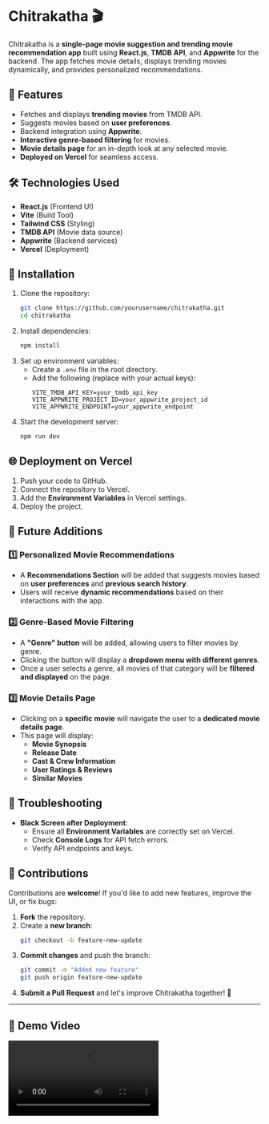 # **Chitrakatha** 🎬  

Chitrakatha is a **single-page movie suggestion and trending movie recommendation app** built using **React.js**, **TMDB API**, and **Appwrite** for the backend. The app fetches movie details, displays trending movies dynamically, and provides personalized recommendations.  

## 🚀 **Features**  
- Fetches and displays **trending movies** from TMDB API.  
- Suggests movies based on **user preferences**.  
- Backend integration using **Appwrite**.  
- **Interactive genre-based filtering** for movies.  
- **Movie details page** for an in-depth look at any selected movie.  
- **Deployed on Vercel** for seamless access.  

## 🛠️ **Technologies Used**  
- **React.js** (Frontend UI)  
- **Vite** (Build Tool)  
- **Tailwind CSS** (Styling)  
- **TMDB API** (Movie data source)  
- **Appwrite** (Backend services)  
- **Vercel** (Deployment)  

## 📌 **Installation**  
1. Clone the repository:  
   ```sh
   git clone https://github.com/yourusername/chitrakatha.git
   cd chitrakatha
   ```  
2. Install dependencies:  
   ```sh
   npm install
   ```  
3. Set up environment variables:  
   - Create a `.env` file in the root directory.  
   - Add the following (replace with your actual keys):  
     ```env
     VITE_TMDB_API_KEY=your_tmdb_api_key
     VITE_APPWRITE_PROJECT_ID=your_appwrite_project_id
     VITE_APPWRITE_ENDPOINT=your_appwrite_endpoint
     ```  
4. Start the development server:  
   ```sh
   npm run dev
   ```  

## 🌐 **Deployment on Vercel**  
1. Push your code to GitHub.  
2. Connect the repository to Vercel.  
3. Add the **Environment Variables** in Vercel settings.  
4. Deploy the project.  

## 🔮 **Future Additions**  
### **1️⃣ Personalized Movie Recommendations**  
- A **Recommendations Section** will be added that suggests movies based on **user preferences** and **previous search history**.  
- Users will receive **dynamic recommendations** based on their interactions with the app.  

### **2️⃣ Genre-Based Movie Filtering**  
- A **"Genre" button** will be added, allowing users to filter movies by genre.  
- Clicking the button will display a **dropdown menu with different genres**.  
- Once a user selects a genre, all movies of that category will be **filtered and displayed** on the page.  

### **3️⃣ Movie Details Page**  
- Clicking on a **specific movie** will navigate the user to a **dedicated movie details page**.  
- This page will display:
  - **Movie Synopsis**  
  - **Release Date**  
  - **Cast & Crew Information**  
  - **User Ratings & Reviews**  
  - **Similar Movies**  

## 🐞 **Troubleshooting**  
- **Black Screen after Deployment**:  
  - Ensure all **Environment Variables** are correctly set on Vercel.  
  - Check **Console Logs** for API fetch errors.  
  - Verify API endpoints and keys.  

## 🤝 **Contributions**  
Contributions are **welcome**! If you'd like to add new features, improve the UI, or fix bugs:  
1. **Fork** the repository.  
2. Create a **new branch**:  
   ```sh
   git checkout -b feature-new-update
   ```  
3. **Commit changes** and push the branch:  
   ```sh
   git commit -m "Added new feature"
   git push origin feature-new-update
   ```  
4. **Submit a Pull Request** and let's improve Chitrakatha together! 🚀  

---
## 🎥 Demo Video
![Watch the Demo](assets/demo.mp4)

 

